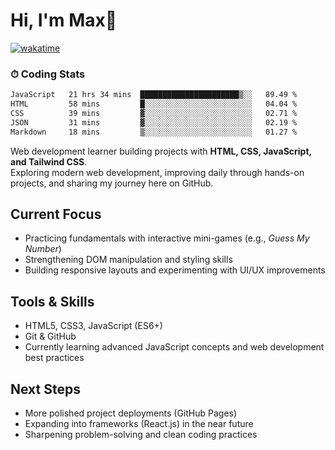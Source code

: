 # Hi, I'm Max👋

[![wakatime](https://wakatime.com/badge/user/5f357981-1e66-44ef-ae81-f181857a2d5e.svg)](https://wakatime.com/@5f357981-1e66-44ef-ae81-f181857a2d5e)
### ⏱ Coding Stats
<!--START_SECTION:waka-->

```txt
JavaScript   21 hrs 34 mins  ██████████████████████▒░░   89.49 %
HTML         58 mins         █░░░░░░░░░░░░░░░░░░░░░░░░   04.04 %
CSS          39 mins         ▓░░░░░░░░░░░░░░░░░░░░░░░░   02.71 %
JSON         31 mins         ▓░░░░░░░░░░░░░░░░░░░░░░░░   02.19 %
Markdown     18 mins         ▒░░░░░░░░░░░░░░░░░░░░░░░░   01.27 %
```

<!--END_SECTION:waka-->

Web development learner building projects with **HTML, CSS, JavaScript, and Tailwind CSS**.  
Exploring modern web development, improving daily through hands-on projects, and sharing my journey here on GitHub.

## Current Focus
- Practicing fundamentals with interactive mini-games (e.g., *Guess My Number*)  
- Strengthening DOM manipulation and styling skills  
- Building responsive layouts and experimenting with UI/UX improvements  

## Tools & Skills
- HTML5, CSS3, JavaScript (ES6+)  
- Git & GitHub  
- Currently learning advanced JavaScript concepts and web development best practices  

## Next Steps
- More polished project deployments (GitHub Pages)  
- Expanding into frameworks (React.js) in the near future  
- Sharpening problem-solving and clean coding practices  


